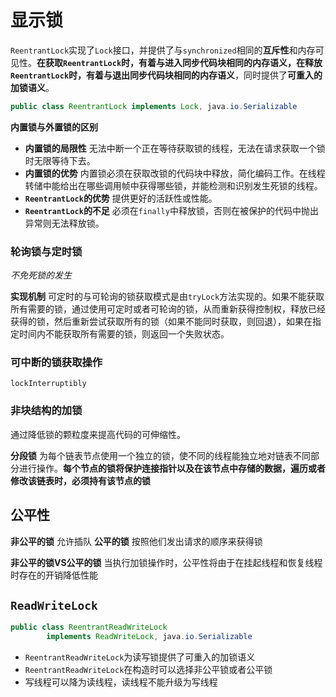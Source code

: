 # 显示锁

`ReentrantLock`实现了`Lock`接口，并提供了与`synchronized`相同的**互斥性**和内存可见性。**在获取`ReentrantLock`时，有着与进入同步代码块相同的内存语义，在释放`ReentrantLock`时，有着与退出同步代码块相同的内存语义**，同时提供了**可重入的加锁语义**。

```java
public class ReentrantLock implements Lock, java.io.Serializable
```

**内置锁与外置锁的区别**
- **内置锁的局限性** 无法中断一个正在等待获取锁的线程，无法在请求获取一个锁时无限等待下去。
- **内置锁的优势** 内置锁必须在获取改锁的代码块中释放，简化编码工作。在线程转储中能给出在哪些调用帧中获得哪些锁，并能检测和识别发生死锁的线程。
- **`ReentrantLock`的优势** 提供更好的活跃性或性能。
- **`ReentrantLock`的不足** 必须在`finally`中释放锁，否则在被保护的代码中抛出异常则无法释放锁。

### 轮询锁与定时锁

*不免死锁的发生*

**实现机制** 可定时的与可轮询的锁获取模式是由`tryLock`方法实现的。如果不能获取所有需要的锁，通过使用可定时或者可轮询的锁，从而重新获得控制权，释放已经获得的锁，然后重新尝试获取所有的锁（如果不能同时获取，则回退），如果在指定时间内不能获取所有需要的锁，则返回一个失败状态。

### 可中断的锁获取操作

`lockInterruptibly`

### 非块结构的加锁

通过降低锁的颗粒度来提高代码的可伸缩性。

**分段锁** 为每个链表节点使用一个独立的锁，使不同的线程能独立地对链表不同部分进行操作。**每个节点的锁将保护连接指针以及在该节点中存储的数据，遍历或者修改该链表时，必须持有该节点的锁**

## 公平性

**非公平的锁** 允许插队
**公平的锁** 按照他们发出请求的顺序来获得锁

**非公平的锁VS公平的锁**
当执行加锁操作时，公平性将由于在挂起线程和恢复线程时存在的开销降低性能

## `ReadWriteLock`

```java
public class ReentrantReadWriteLock
        implements ReadWriteLock, java.io.Serializable
```

- `ReentrantReadWriteLock`为读写锁提供了可重入的加锁语义
- `ReentrantReadWriteLock`在构造时可以选择非公平锁或者公平锁
- 写线程可以降为读线程，读线程不能升级为写线程